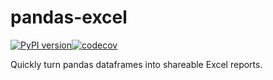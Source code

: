 # pandas-excel

[![PyPI version](https://badge.fury.io/py/pandas-excel.svg)](https://badge.fury.io/py/pandas-excel)[![codecov](https://codecov.io/gh/christopher-hacker/pandas-excel/branch/main/graph/badge.svg?token=N9RLXFHVFG)](https://codecov.io/gh/christopher-hacker/pandas-excel)


Quickly turn pandas dataframes into shareable Excel reports.
